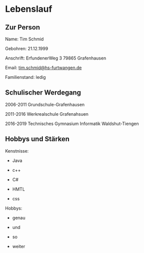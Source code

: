 # Lebenslauf

## Zur Person
Name: 			Tim Schmid

Gebohren: 		21.12.1999

Anschrift: 		ErfundenerWeg 3 
			79865 Grafenhausen

Email: 			tim.schmid@hs-furtwangen.de

Familienstand: 		ledig


## Schulischer Werdegang

2006-2011		Grundschule-Grafenhausen

2011-2016		Werkrealschule Grafenahsuen

2016-2019		Technisches Gymnasium Informatik Waldshut-Tiengen

## Hobbys und Stärken

Kenstnisse:	

* Java

* c++

* C#

* HMTL

* css


Hobbys:			

* genau

* und

* so

* weiter			

